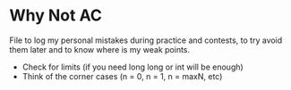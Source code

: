 # Why Not AC

File to log my personal mistakes during practice and contests, to try avoid them later and to know where is my weak points.

- Check for limits (if you need long long or int will be enough)
- Think of the corner cases (n = 0, n = 1, n = maxN, etc)
